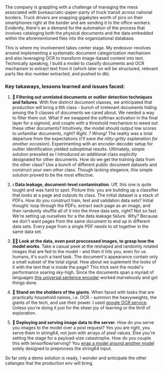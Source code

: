 The company is grappling with a challenge of managing the mess associated with bureaucratic-paper-party of truck transit across national borders. Truck drivers are snapping gigabytes worth of pics on their smartphones right at the border and are sending it to the office workers. Evidently, there's an a demand for the automation of the process that involves cataloging both the physical documents and the data embedded within the aforementioned files into the organizational database.

This is where my involvement takes center stage. My endeavor revolves around implementing a systematic document categorization mechanism and also leveraging OCR to transform image-based content into text. Technically speaking, I build a model to classify documents and OCR mechanism to extract text from it (which later on will be structured, relevant parts like doc number extracted, and pushed to db).

### Key takaways, lessons learned and issues faced:

1. **🫧 Filtering out unrelated documents or outlier detection techniques and failures**. With five distinct document classes, we anticipated that production will bring a 6th class - bunch of irrelevant documents hiding among the 5 classes of documents we cared about. We needed a way to filter them out. What if we swapped the softmax activation in the final layer for a sigmoid, and couple with a threshold mechanism to weed out these other documents? Intuitively, the model should output low scores to unfamiliar documents, right? *Right..? Wrong!* The reality was a total departure from the expectations (*I'll save the nitty-gritty explanation for another occasion*). Experimenting with an encoder-decoder setup for outlier identification yielded suboptimal results. Ultimately, simple solution prevailed as I introduced an additional class explicitly designated for other documents. How do we get the training data from the other class? Use a bunch of different public document datasets and construct your own *other* class. Though lacking elegance, this simple solution proved to be the most effective.

2. **💧 Data leakage, document-level contamination**. Uff, this one is quite tought and was hard to spot. Picture this: you are building up a classifier that looks at a page and outputs its class. The initial dataset is a stack of PDFs. How do you construct train, test and validation data sets? Initial thought: loop through the PDFs, extract each page as an image, and then randomly shuffle all of it into the three data sets, right? Not so fast. We're setting up ourselves for a the data leakage failure. Why? Because we don't want pages from the same document to end up in different data sets. Every page from a single PDF needs to sit together in the same data set.

3. **👨‍🔬 Look at the data, even post proccessed images, to grasp how the model works**. Take a casual peek at the reshaped and randomly rotated images that are fed to the model – and then it hits you, even for us humans, it's such a hard task. The document's appearance contain only a small subset of the total signal. How about we suplement the looks of it with the text that is inside the page? This trick sent the model's performance soaring sky-high. Since the documents span a myriad of languages [this universal sentence encoder](https://tfhub.dev/google/universal-sentence-encoder-multilingual/3) worked marvelously and got things done.

4. **🗿 Stand on the sholders of the giants**. When faced with tasks that are practically household names, i.e. OCR - summon the heavyweights, the giants of the tech, and use their power. I used [google OCR service](https://cloud.google.com/vision/docs/ocr). Unless you're doing it just for the sheer joy of learning or the thrill of exploration.

5. **🤖 Deploying and serving image data to the server**. How do you serve you images to the model over a post request? Yes you are right, you serve them in string64, not json with arrays of pixel values. Else you're setting the stage for a payload-size catastrophe. How do you couple this with tensorflow/serving? You [wrap a model around another model](https://github.com/tensorflow/serving/issues/1869#issuecomment-873455598) solely designed to preprocess the string64 input.

So far only a demo solution is ready, I wonder and anticipate the other callanges that the production env will bring.
